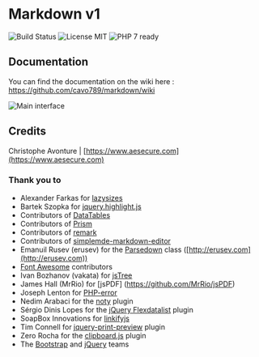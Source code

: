 # Markdown v1


![Build Status](https://travis-ci.org/cavo789/markdown.svg?branch=master) ![License MIT](https://markdown.cavo789.com/docs/license.png) ![PHP 7 ready](http://php7ready.timesplinter.ch/cavo789/markdown/master/badge.svg)

## Documentation

You can find the documentation on the wiki here : https://github.com/cavo789/markdown/wiki

![Main interface](https://markdown.cavo789.com/docs/interface.png)

## Credits

Christophe Avonture | [https://www.aesecure.com](https://www.aesecure.com) 

### Thank you to

- Alexander Farkas for [lazysizes](https://github.com/aFarkas/lazysizes)
- Bartek Szopka for [jquery.highlight.js](http://bartaz.github.io/sandbox.js/jquery.highlight.html)
- Contributors of [DataTables](https://github.com/DataTables/DataTables)
- Contributors of [Prism](http://prismjs.com)
- Contributors of [remark](https://github.com/gnab/remark)
- Contributors of [simplemde-markdown-editor](https://github.com/NextStepWebs/simplemde-markdown-editor)
- Emanuil Rusev (erusev) for the [Parsedown](https://github.com/erusev/parsedown) class ([http://erusev.com](http://erusev.com))
- [Font Awesome](https://github.com/FortAwesome/Font-Awesome) contributors
- Ivan Bozhanov (vakata) for [jsTree](https://github.com/vakata/jstree)
- James Hall (MrRio) for [jsPDF] (https://github.com/MrRio/jsPDF)
- Joseph Lenton for [PHP-error](https://github.com/JosephLenton/PHP-Error)
- Nedim Arabaci for the [noty](https://github.com/needim/noty) plugin
- Sérgio Dinis Lopes for the [jQuery Flexdatalist](https://github.com/sergiodlopes/jquery-flexdatalist) plugin
- SoapBox Innovations for [linkifyjs](https://github.com/SoapBox/linkifyjs)
- Tim Connell for [jquery-print-preview](https://github.com/etimbo/jquery-print-preview-plugin) plugin
- Zero Rocha for the [clipboard.js](https://github.com/zenorocha/clipboard.js) plugin
- The [Bootstrap](https://github.com/twbs/bootstrap) and [jQuery](https://github.com/jquery/jquery) teams